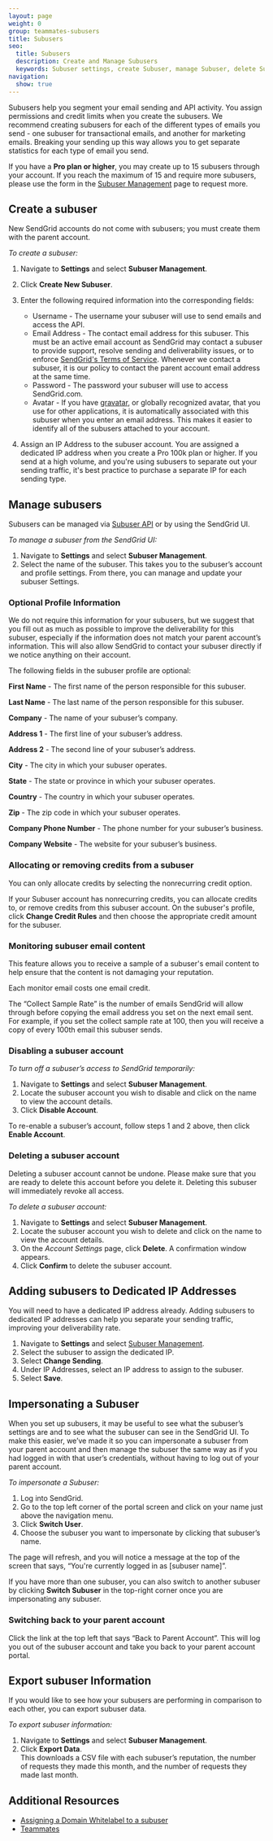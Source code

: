 ```yaml
---
layout: page
weight: 0
group: teammates-subusers
title: Subusers
seo:
  title: Subusers
  description: Create and Manage Subusers
  keywords: Subuser settings, create Subuser, manage Subuser, delete Subuser
navigation:
  show: true
---
```


Subusers help you segment your email sending and API activity. You assign permissions and credit limits when you create the subusers. We recommend creating subusers for each of the different types of emails you send - one subuser for transactional emails, and another for marketing emails. Breaking your sending up this way allows you to get separate statistics for each type of email you send.

<call-out>

If you have a **Pro plan or higher**, you may create up to 15 subusers through your account. If you reach the maximum of 15 and require more subusers, please use the form in the [Subuser Management](https://app.sendgrid.com/settings/subusers) page to request more.

</call-out>

##     Create a subuser

New SendGrid accounts do not come with subusers; you must create them with the parent account.

*To create a subuser:*

1. Navigate to **Settings** and select **Subuser Management**.
1. Click **Create New Subuser**.
1. Enter the following required information into the corresponding fields:
    * Username - The username your subuser will use to send emails and access the API.
    * Email Address - The contact email address for this subuser. This must be an active email account as SendGrid may contact a subuser to provide support,  resolve sending and deliverability issues, or to enforce [SendGrid's Terms of Service](https://sendgrid.com/policies/tos/). Whenever we contact a subuser, it is our policy to contact the parent account email address at the same time.
    * Password - The password your subuser will use to access SendGrid.com.
    * Avatar - If you have [gravatar](http://gravatar.com), or globally recognized avatar, that you use for other applications, it is automatically associated with this subuser when you enter an email address. This makes it easier to identify all of the subusers attached to your account.


4. Assign an IP Address to the subuser account.
  You are assigned a dedicated IP address when you create a Pro 100k plan or higher. If you send at a high volume, and you're using subusers to separate out your sending traffic, it's best practice to purchase a separate IP for each sending type.

##     Manage subusers

Subusers can be managed via [Subuser API](https://sendgrid.api-docs.io/v3.0/Subusers-api) or by using the SendGrid UI.

*To manage a subuser from the SendGrid UI:*

1. Navigate to **Settings** and select **Subuser Management**.
1. Select the name of the subuser. This takes you to the subuser’s account and profile settings. From there, you can manage and update your subuser Settings.

###     Optional Profile Information

We do not require this information for your subusers, but we suggest that you fill out as much as possible to improve the deliverability for this subuser, especially if the information does not match your parent account’s information. This will also allow SendGrid to contact your subuser directly if we notice anything on their account.

The following fields in the subuser profile are optional:

**First Name** - The first name of the person responsible for this subuser.

**Last Name** - The last name of the person responsible for this subuser.

**Company** - The name of your subuser’s company.

**Address 1** - The first line of your subuser’s address.

**Address 2** - The second line of your subuser’s address.

**City** - The city in which your subuser operates.

**State** - The state or province in which your subuser operates.

**Country** - The country in which your subuser operates.

**Zip** - The zip code in which your subuser operates.

**Company Phone Number** - The phone number for your subuser’s business.

**Company Website** - The website for your subuser’s business.

###     Allocating or removing credits from a subuser

<call-out type="warning">

You can only allocate credits by selecting the nonrecurring credit option.

</call-out>

If your Subuser account has nonrecurring credits, you can allocate credits to, or remove credits from this subuser account. On the subuser's profile, click **Change Credit Rules** and then choose the appropriate credit amount for the subuser.

###     Monitoring subuser email content

This feature allows you to receive a sample of a subuser's email content to help ensure that the content is not damaging your reputation.

<call-out type="warning">

Each monitor email costs one email credit.

</call-out>

The “Collect Sample Rate” is the number of emails SendGrid will allow through before copying the email address you set on the next email sent. For example, if you set the collect sample rate at 100, then you will receive a copy of every 100th email this subuser sends.

###     Disabling a subuser account

*To turn off a subuser’s access to SendGrid temporarily:*

1. Navigate to **Settings** and select **Subuser Management**.
1. Locate the subuser account you wish to disable and click on the name to view the account details.
1. Click **Disable Account**.

To re-enable a subuser’s account, follow steps 1 and 2 above, then click **Enable Account**.

###     Deleting a subuser account

<call-out type="warning">

Deleting a subuser account cannot be undone. Please make sure that you are ready to delete this account before you delete it. Deleting this subuser will immediately revoke all access.

</call-out>

*To delete a subuser account:*

1. Navigate to **Settings** and select **Subuser Management**.
1. Locate the subuser account you wish to delete and click on the name to view the account details.
1. On the *Account Settings* page, click **Delete**.
   A confirmation window appears.
1. Click **Confirm** to delete the subuser account.

## Adding subusers to Dedicated IP Addresses

You will need to have a dedicated IP address already. Adding subusers to dedicated IP addresses can help you separate your sending traffic, improving your deliverability rate. 

1. Navigate to **Settings** and select [Subuser Management](https://app.sendgrid.com/settings/subusers).
1. Select the subuser to assign the dedicated IP.
1. Select **Change Sending**.
1. Under IP Addresses, select an IP address to assign to the subuser.
1. Select **Save**.

##     Impersonating a Subuser

When you set up subusers, it may be useful to see what the subuser’s settings are and to see what the subuser can see in the SendGrid UI.
To make this easier, we’ve made it so you can impersonate a subuser from your parent account and then manage the subuser the same way as if you had logged in with that user’s credentials, without having to log out of your parent account.

*To impersonate a Subuser:*

1. Log into SendGrid.
2. Go to the top left corner of the portal screen and click on your name just above the navigation menu.
3. Click **Switch User**.
4. Choose the subuser you want to impersonate by clicking that subuser’s name.

The page will refresh, and you will notice a message at the top of the screen that says, “You're currently logged in as [subuser name]”.

If you have more than one subuser, you can also switch to another subuser by clicking **Switch Subuser** in the top-right corner once you are impersonating any subuser.

###     Switching back to your parent account

Click the link at the top left that says “Back to Parent Account”. This will log you out of the subuser account and take you back to your parent account portal.

##     Export subuser Information

If you would like to see how your subusers are performing in comparison to each other, you can export subuser data.

*To export subuser information:*

1. Navigate to **Settings** and select **Subuser Management**.
1. Click **Export Data**.
 <br>This downloads a CSV file with each subuser’s reputation, the number of requests they made this month, and the number of requests they made last month.

##     Additional Resources

- [Assigning a Domain Whitelabel to a subuser]({{root_url}}/ui/account-and-settings/how-to-set-up-domain-authentication/#assigning-a-subuser)
- [Teammates]({{root_url}}/ui/account-and-settings/teammates/)